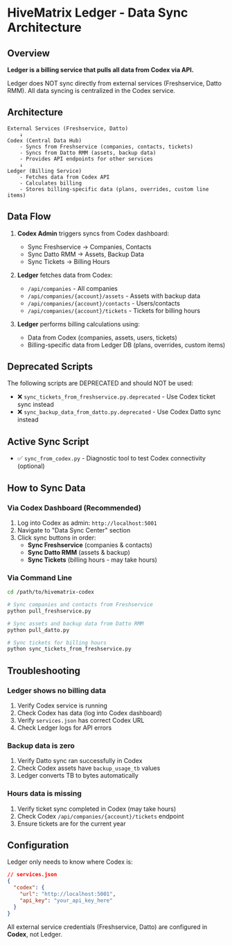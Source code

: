 # HiveMatrix Ledger - Data Sync Architecture

## Overview

**Ledger is a billing service that pulls all data from Codex via API.**

Ledger does NOT sync directly from external services (Freshservice, Datto RMM). All data syncing is centralized in the Codex service.

## Architecture

```
External Services (Freshservice, Datto)
    ↓
Codex (Central Data Hub)
    - Syncs from Freshservice (companies, contacts, tickets)
    - Syncs from Datto RMM (assets, backup data)
    - Provides API endpoints for other services
    ↓
Ledger (Billing Service)
    - Fetches data from Codex API
    - Calculates billing
    - Stores billing-specific data (plans, overrides, custom line items)
```

## Data Flow

1. **Codex Admin** triggers syncs from Codex dashboard:
   - Sync Freshservice → Companies, Contacts
   - Sync Datto RMM → Assets, Backup Data
   - Sync Tickets → Billing Hours

2. **Ledger** fetches data from Codex:
   - `/api/companies` - All companies
   - `/api/companies/{account}/assets` - Assets with backup data
   - `/api/companies/{account}/contacts` - Users/contacts
   - `/api/companies/{account}/tickets` - Tickets for billing hours

3. **Ledger** performs billing calculations using:
   - Data from Codex (companies, assets, users, tickets)
   - Billing-specific data from Ledger DB (plans, overrides, custom items)

## Deprecated Scripts

The following scripts are DEPRECATED and should NOT be used:

- ❌ `sync_tickets_from_freshservice.py.deprecated` - Use Codex ticket sync instead
- ❌ `sync_backup_data_from_datto.py.deprecated` - Use Codex Datto sync instead

## Active Sync Script

- ✅ `sync_from_codex.py` - Diagnostic tool to test Codex connectivity (optional)

## How to Sync Data

### Via Codex Dashboard (Recommended)

1. Log into Codex as admin: `http://localhost:5001`
2. Navigate to "Data Sync Center" section
3. Click sync buttons in order:
   - **Sync Freshservice** (companies & contacts)
   - **Sync Datto RMM** (assets & backup)
   - **Sync Tickets** (billing hours - may take hours)

### Via Command Line

```bash
cd /path/to/hivematrix-codex

# Sync companies and contacts from Freshservice
python pull_freshservice.py

# Sync assets and backup data from Datto RMM
python pull_datto.py

# Sync tickets for billing hours
python sync_tickets_from_freshservice.py
```

## Troubleshooting

### Ledger shows no billing data

1. Verify Codex service is running
2. Check Codex has data (log into Codex dashboard)
3. Verify `services.json` has correct Codex URL
4. Check Ledger logs for API errors

### Backup data is zero

1. Verify Datto sync ran successfully in Codex
2. Check Codex assets have `backup_usage_tb` values
3. Ledger converts TB to bytes automatically

### Hours data is missing

1. Verify ticket sync completed in Codex (may take hours)
2. Check Codex `/api/companies/{account}/tickets` endpoint
3. Ensure tickets are for the current year

## Configuration

Ledger only needs to know where Codex is:

```json
// services.json
{
  "codex": {
    "url": "http://localhost:5001",
    "api_key": "your_api_key_here"
  }
}
```

All external service credentials (Freshservice, Datto) are configured in **Codex**, not Ledger.
